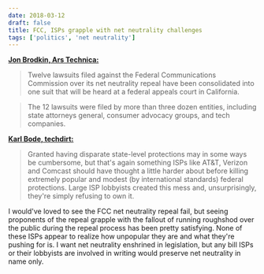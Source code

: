 ```yaml
---
date: 2018-03-12
draft: false
title: FCC, ISPs grapple with net neutrality challenges
tags: ['politics', 'net neutrality']
---
```


**[Jon Brodkin, Ars Technica:](https://arstechnica.com/?p=1274035)**

> Twelve lawsuits filed against the Federal Communications Commission over its net neutrality repeal have been consolidated into one suit that will be heard at a federal appeals court in California.<!-- excerpt -->

> The 12 lawsuits were filed by more than three dozen entities, including state attorneys general, consumer advocacy groups, and tech companies.

**[Karl Bode, techdirt:](https://www.techdirt.com/articles/20180307/09452639377/telecom-lobbyists-whine-about-state-net-neutrality-efforts-they-helped-create.shtml)**

> Granted having disparate state-level protections may in some ways be cumbersome, but that's again something ISPs like AT&T, Verizon and Comcast should have thought a little harder about before killing extremely popular and modest (by international standards) federal protections. Large ISP lobbyists created this mess and, unsurprisingly, they're simply refusing to own it.

I would've loved to see the FCC net neutrality repeal fail, but seeing proponents of the repeal grapple with the fallout of running roughshod over the public during the repeal process has been pretty satisfying. None of these ISPs appear to realize how unpopular they are and what they're pushing for is. I want net neutrality enshrined in legislation, but any bill ISPs or their lobbyists are involved in writing would preserve net neutrality in name only.
